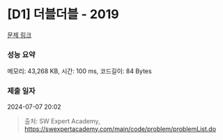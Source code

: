 # [D1] 더블더블 - 2019 

[문제 링크](https://swexpertacademy.com/main/code/problem/problemDetail.do?contestProbId=AV5QDEX6AqwDFAUq) 

### 성능 요약

메모리: 43,268 KB, 시간: 100 ms, 코드길이: 84 Bytes

### 제출 일자

2024-07-07 20:02



> 출처: SW Expert Academy, https://swexpertacademy.com/main/code/problem/problemList.do